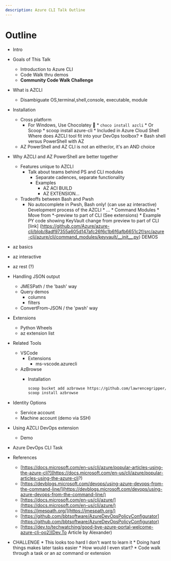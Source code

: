 ```yaml
---
description: Azure CLI Talk Outline
---
```


# Outline

* Intro
* Goals of This Talk
  * Introduction to Azure CLI
  * Code Walk thru demos
  * **Community Code Walk Challenge**
* What is AZCLI
  * Disambiguate OS,terminal,shell,console, executable, module
* Installation
  * Cross platform
    * For Windows, Use Chocolatey 🤩
                                                         * `choco install azcli`
                                                       * Or Scoop
                                                       * scoop install azure-cli
                                                     * Included in Azure Cloud Shell
                                                     Where does AZCLI tool fit into your DevOps toolbox?
                                                     * Bash shell versus PowerShell with AZ
  * AZ PowerShell and AZ CLI is not an either/or, it's an AND choice
* Why AZCLI and AZ PowerShell are better together
  * Features unique to AZCLI
    * Talk about teams behind PS and CLI modules
      * Separate cadences, separate functionality
      * Examples
        * AZ ACI BUILD
        * AZ EXTENSION...
  * Tradeoffs between Bash and Pwsh
    * No autocomplete in Pwsh, Bash only! (can use az interactive)
                                                     Development process of the AZCLI
                                                     * ...
                                                     * Command Modules
                                                       * Move from *-preview to part of CLI (See extensions)
                                                         * Example PY code showing KeyVault change from preview to part of CLI [link] (https://github.com/Azure/azure-cli/blob/8adf97355a605d147afc26f6c1b6f6afb6651c2f/src/azure-cli/azure/cli/command_modules/keyvault/__init__.py)
                                                     DEMOS
* az basics
* az interactive
* az rest (?)
* Handling JSON output
  * JMESPath / the 'bash' way
  * Query demos
    * columns
    * filters
  * ConvertFrom-JSON / the 'pwsh' way
* Extensions
  * Python Wheels
  * az extension list
* Related Tools
  * VSCode
    * Extensions
      * ms-vscode.azurecli
  * AzBrowse
    * Installation
  
      ```bash
      scoop bucket add azbrowse https://github.com/lawrencegripper/scoop-bucket.git
      scoop install azbrowse
      ```

* Identity Options
  * Service account
  * Machine account (demo via SSH)
* Using AZCLI DevOps extension
  * Demo
* Azure DevOps CLI Task
* References
  * [https://docs.microsoft.com/en-us/cli/azure/popular-articles-using-the-azure-cli?](https://docs.microsoft.com/en-us/cli/azure/popular-articles-using-the-azure-cli?)
  * [https://devblogs.microsoft.com/devops/using-azure-devops-from-the-command-line/](https://devblogs.microsoft.com/devops/using-azure-devops-from-the-command-line/)
  * [https://docs.microsoft.com/en-us/cli/azure/](https://docs.microsoft.com/en-us/cli/azure/)
  * [https://jmespath.org/](https://jmespath.org/)
  * [https://github.com/bbtsoftware/AzureDevOpsPolicyConfigurator](https://github.com/bbtsoftware/AzureDevOpsPolicyConfigurator)
  * [https://dev.to/techwatching/good-bye-azure-portal-welcome-azure-cli-oo2](Dev.To Article by Alexander)
* CHALLENGE
                                                     * This looks too hard I don't want to learn it
                                                       * Doing hard things makes later tasks easier
                                                     * How would I even start?
                                                       * Code walk through a task or an az command or extension
                                                    
                                                                                                                                                                                                                                                                                                                                                                                                                                                                                                                                                                                                                                                                                                                                                                                                                                                                                                                                                                                                                                                                                                                                                                                                                                                                                                                                                                                                                                                                                                                                                                                                                                                                                                                                                                                                                                                                                                                                                                                                                                                                                                                                                                                                                                                                                                                                                                                                                                                                                                                                                                                                                                                                                                                                                                                                                                                                                                                                                                                                                                                                                                                                                                                                                                                                                                                                                                                                                                                                                                                                                                                                                                                                                                                                                                                                                                                                                                                                                                                                                                                                                                                                                                                                                                                                                                                                                                                                                                                                                                                                                                                                                                                                                                                                                                                                                                                                                                                                                                                                                                                                                                                                                                                                                                                                                                                                                                                                                                                                                                                                                                                                                                                                                                                                                                                                                                                                                                                                                                                                                                                                                                                                                                                                                                                                                                                                                                                                                                                                                                                                                                                                                                                                                                                                                                                                                                                                                                                                                                                                                                                                                                                                                                                                                                                                                                                                                                                                                                                                                                                                                                                                                                                                                                                                                                                                                                                                                                                                                                                                                                                                                                                                                                                                                                                                                                                                                                                                                                                                                                                                                                                                                                                                                                                                                                                                                                                                                                                                                                                                                                                                                                                                                                                                                                                                                                                                                                                                                                                                                                                                                                                                                                                                                                                                                                                                                                                                                                                                                                                                                                                                                                                                                                                                                                                                                                                                                                                                                                                                                                                                                                                                                                                                                                                                                                                                                                                                                                                                                                                                                                                                                                    